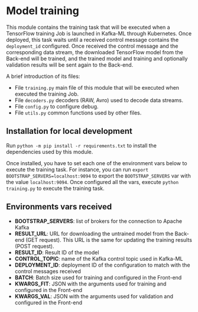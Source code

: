 # Model training

This module contains the training task that will be executed when a TensorFlow training Job is launched in Kafka-ML through Kubernetes. Once deployed, this task waits until a received control message contains the `deployment_id` configured. Once received the control message and the corresponding data stream, the downloaded TensorFlow model from the Back-end will be trained, and the trained model and training and optionally validation results will be sent again to the Back-end.

A brief introduction of its files:
- File `training.py` main file of this module that will be executed when executed the training Job.
- File `decoders.py` decoders (RAW, Avro) used to decode data streams.
- File `config.py` to configure debug.
- File `utils.py` common functions used by other files.

## Installation for local development
Run `python -m pip install -r requirements.txt` to install the dependencies used by this module. 

Once installed, you have to set each one of the environment vars below to execute the training task. For instance, you can run `export BOOTSTRAP_SERVERS=localhost:9094` to export the `BOOTSTRAP_SERVERS` var with the value `localhost:9094`. Once configured all the vars, execute `python training.py` to execute the training task.

## Environments vars received

- **BOOTSTRAP_SERVERS**: list of brokers for the connection to Apache Kafka
- **RESULT_URL**: URL for downloading the untrained model from the Back-end (GET request). This URL is the same for updating the training results (POST request).
- **RESULT_ID**: Result ID of the model
- **CONTROL_TOPIC**: name of the Kafka control topic used in Kafka-ML
- **DEPLOYMENT_ID**: deployment ID of the configuration to match with the control messages received
- **BATCH**: Batch size used for training and configured in the Front-end
- **KWARGS_FIT**: JSON with the arguments used for training and configured in the Front-end
- **KWARGS_VAL**: JSON with the arguments used for validation and configured in the Front-end
